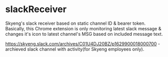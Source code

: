 # slackReceiver
Skyeng's slack receiver based on static channel ID &amp; bearer token.
Basically, this Chrome extension is only monitoring latest slack message & changes it's icon to latest channel's MSG based on included message text.

https://skyeng.slack.com/archives/C01U4DJ20BZ/p1629900018000700 - archieved slack channel with activity(for Skyeng employees only).
